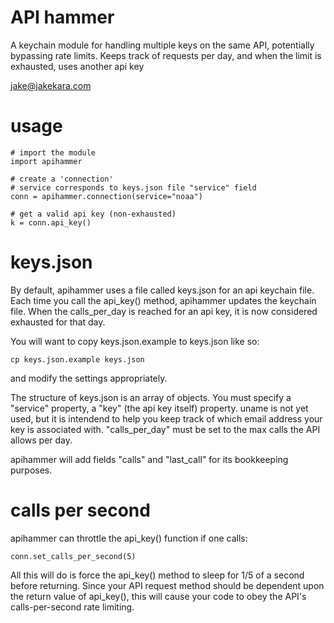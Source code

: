 # API hammer

A keychain module for handling multiple keys on the same API, potentially
bypassing rate limits. Keeps track of requests per day, and when the limit
is exhausted, uses another api key

jake@jakekara.com

# usage

```
# import the module
import apihammer

# create a 'connection'
# service corresponds to keys.json file "service" field
conn = apihammer.connection(service="noaa")

# get a valid api key (non-exhausted)
k = conn.api_key()

```

# keys.json

By default, apihammer uses a file called keys.json for an api keychain
file. Each time you call the api_key() method, apihammer updates the
keychain file. When the calls_per_day is reached for an api key, it is now
considered exhausted for that day.

You will want to copy keys.json.example to keys.json like so:

```
cp keys.json.example keys.json
```

and modify the settings appropriately.

The structure of keys.json is an array of objects. You must specify a
"service" property, a "key" (the api key itself) property. uname is not yet
used, but it is intendend to help you keep track of which email address
your key is associated with. "calls_per_day" must be set to the max calls
the API allows per day.

apihammer will add fields "calls" and "last_call" for its bookkeeping
purposes.

# calls per second

apihammer can throttle the api_key() function if one calls:

```
conn.set_calls_per_second(5)
```

All this will do is force the api_key() method to sleep for 1/5 of a second
before returning. Since your API request method should be dependent upon
the return value of api_key(), this will cause your code to obey the API's
calls-per-second rate limiting.